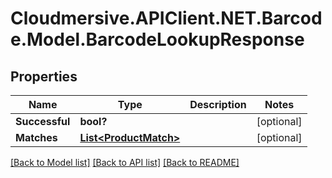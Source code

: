 # Cloudmersive.APIClient.NET.Barcode.Model.BarcodeLookupResponse
## Properties

Name | Type | Description | Notes
------------ | ------------- | ------------- | -------------
**Successful** | **bool?** |  | [optional] 
**Matches** | [**List&lt;ProductMatch&gt;**](ProductMatch.md) |  | [optional] 

[[Back to Model list]](../README.md#documentation-for-models) [[Back to API list]](../README.md#documentation-for-api-endpoints) [[Back to README]](../README.md)

